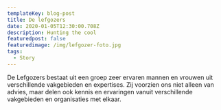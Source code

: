 ```yaml
---
templateKey: blog-post
title: De lefgozers
date: 2020-01-05T12:30:00.708Z
description: Hunting the cool
featuredpost: false
featuredimage: /img/lefgozer-foto.jpg
tags:
  - Story
---
```

De Lefgozers bestaat uit een groep zeer ervaren mannen en vrouwen uit verschillende vakgebieden en expertises. Zij voorzien ons niet alleen van advies, maar delen ook kennis en ervaringen vanuit verschillende vakgebieden en organisaties met elkaar.
